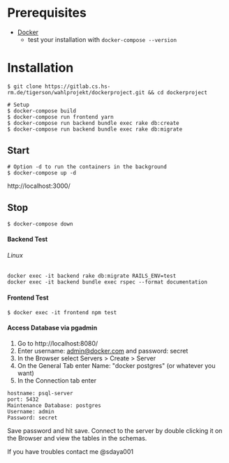 # Prerequisites
* [Docker]( https://docs.docker.com/get-docker/)
    - test your installation with
    `docker-compose --version`


# Installation
```shell
$ git clone https://gitlab.cs.hs-rm.de/tigerson/wahlprojekt/dockerproject.git && cd dockerproject

# Setup
$ docker-compose build
$ docker-compose run frontend yarn
$ docker-compose run backend bundle exec rake db:create
$ docker-compose run backend bundle exec rake db:migrate
```
## Start
```shell
# Option -d to run the containers in the background
$ docker-compose up -d
```
http://localhost:3000/

## Stop
```shell
$ docker-compose down
```

#### Backend Test
###### Linux
```shell
docker exec -it backend rake db:migrate RAILS_ENV=test
docker exec -it backend bundle exec rspec --format documentation
```
#### Frontend Test
```shell
$ docker exec -it frontend npm test
```

#### Access Database via pgadmin
1. Go to http://localhost:8080/
2. Enter username: admin@docker.com and password: secret 
3. In the Browser select Servers > Create > Server
4. On the General Tab enter Name: "docker postgres" (or whatever you want)
5. In the Connection tab enter 
```
hostname: psql-server
port: 5432
Maintenance Database: postgres
Username: admin
Password: secret
```
Save password and hit save. Connect to the server by double clicking it on the Browser and view the tables in the schemas.

If you have troubles contact me @sdaya001


